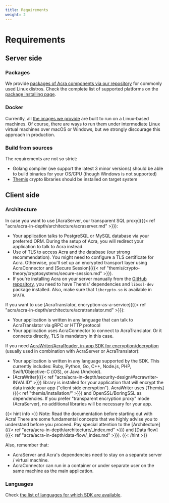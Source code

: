 ```yaml
---
title: Requirements
weight: 2
---
```


# Requirements

## Server side

### Packages

We provide [packages of Acra components via our repository](https://pkgs.cossacklabs.com/stable/) for commonly used Linux distros. Check the complete list of supported platforms on the [package installing page](/acra/getting-started/installing/installing-acra-from-repository/).

### Docker

Currently, all [the images we provide](/acra/getting-started/installing/launching-acra-from-docker-images/) are built to run on a Linux-based machines. Of course, there are ways to run them under intermediate Linux virtual machines over macOS or Windows, but we strongly discourage this approach in production.

### Build from sources

The requirements are not so strict:
* Golang compiler (we support the latest 3 minor versions) should be able to build binaries for your OS/CPU (though Windows is not supported)
* [Themis](https://github.com/cossacklabs/themis/#availability) crypto libraries should be installed on target system

## Client side

### Architecture

In case you want to use [AcraServer, our transparent SQL proxy]({{< ref "acra/acra-in-depth/architecture/acraserver.md" >}}):

- Your application talks to PostgreSQL or MySQL database via your preferred ORM. During the setup of Acra, you will redirect your application to talk to Acra instead.
- Use of TLS to access Acra and the database (our strong recommendation). You might need to configure a TLS certificate for Acra. Otherwise, you'll set up an encrypted transport layer using AcraConnector and [Secure Session]({{< ref "themis/crypto-theory/cryptosystems/secure-session.md" >}}).
- If you're installing Acra on your server manually from the [GitHub repository](https://github.com/cossacklabs/acra), you need to have Themis' dependencies and `libssl-dev` package installed. Also, make sure that `libcrypto.so` is available in `$PATH`.

If you want to use [AcraTranslator, encryption-as-a-service]({{< ref "acra/acra-in-depth/architecture/acratranslator.md" >}}):

- Your application is written in any language that can talk to AcraTranslator via gRPC or HTTP protocol
- Your application uses AcraConnector to connect to AcraTranslator.
  Or it connects directly, TLS is mandatory in this case.

If you need [AcraWriter/AcraReader, in-app SDK for encryption/decryption](/acra/acra-in-depth/architecture/sdks/) (usually used in combination with AcraServer or AcraTranslator):

- Your application is written in any language supported by the SDK.
  This currently includes: Ruby, Python, Go, C++, Node.js, PHP, Swift/Objective-C (iOS), or Java (Android).
- [AcraWriter]({{< ref "acra/acra-in-depth/security-design/#acrawriter-INVALID" >}}) library is installed for your application
  that will encrypt the data inside your app ("client side encryption").
  AcraWriter uses [Themis]({{< ref "themis/installation/" >}}) and OpenSSL/BoringSSL as dependencies.
  If you prefer "transparent encryption proxy" mode (AcraServer), no additional libraries will be necessary for your app.

{{< hint info >}}
Note: Read the documentation before starting out with Acra!
There are some fundamental concepts that we highly advise you to understand before you proceed.
Pay special attention to the [Architecture]({{< ref "acra/acra-in-depth/architecture/_index.md" >}})
and [Data flow]({{< ref "acra/acra-in-depth/data-flow/_index.md" >}}).
{{< /hint >}}

Also, remember that:

- AcraServer and Acra's dependencies need to stay on a separate server / virtual machine.
- AcraConnector can run in a container or under separate user on the same machine as the main application.

### Languages

Check [the list of languages for which SDK are available](/acra/getting-started/availability/#sdk--acrawriter).
